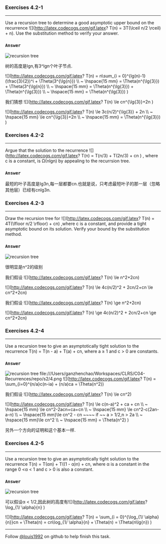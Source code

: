 ### Exercises 4.2-1
***
Use a recursion tree to determine a good asymptotic upper bound on the recurrence 
![](http://latex.codecogs.com/gif.latex? T\(n\) = 3T\(\\lceil n/2 \\rceil\) + n). Use the substitution method to verify your answer.

### `Answer`
![recursion tree](./repo/s2/1.png)

树的高度是lgn,有3^lgn个叶子节点.

![](http://latex.codecogs.com/gif.latex? T\(n\) = n\\sum_{i = 0}^{lg\(n\)-1}\(\\frac{3}{2}\)^i + \\Theta\(3^{\\lg{n}}\) \\\\  ~
\\hspace{15 mm} = \\Theta\(n^{\\lg{3}}\) + \\Theta\(3^{\\lg{n}}\) \\\\  ~
\\hspace{15 mm} = \\Theta\(n^{\\lg{3}}\) + \\Theta\(n^{\\lg{3}}\) \\\\  ~
\\hspace{15 mm} = \\Theta\(n^{\\lg{3}}\)
)

我们猜想 ![](http://latex.codecogs.com/gif.latex? T\(n\) \\le cn^{\\lg{3}}+2n )

![](http://latex.codecogs.com/gif.latex? T\(n\) \\le 3c\(n/2\)^{\\lg{3}} + 2n  \\\\  ~
\\hspace{15 mm} \\le cn^{\\lg{3}}+2n  \\\\  ~
\\hspace{15 mm} = \\Theta\(n^{\\lg{3}}\)
)


### Exercises 4.2-2
***
Argue that the solution to the recurrence
![](http://latex.codecogs.com/gif.latex? T\(n\) = T\(n/3\) + T\(2n/3\) + cn ) 
, where c is a constant, is Ω(nlgn) by appealing to the recurrsion tree.

### `Answer`
最短的叶子高度是lg3n,每一层都要cn.也就是说，只考虑最短叶子的那一层（忽略其他层）已经有cnlg3n.


### Exercises 4.2-3
***
Draw the recursion tree for 
![](http://latex.codecogs.com/gif.latex? T\(n\) = 4T\(\\lfloor n/2 \\rfloor\) + cn)
,where c is a constant, and provide a tight asymptotic bound on its solution. Verify your bound by the substitution method.
### `Answer`
![recursion tree](./repo/s2/2.png)

很明显是n^2的级别

我们假设 ![](http://latex.codecogs.com/gif.latex? T\(n\) \\le n^2+2cn)

![](http://latex.codecogs.com/gif.latex? T\(n\) \\le  4c\(n/2\)^2 + 2cn/2+cn \\le cn^2+2cn)

我们假设 ![](http://latex.codecogs.com/gif.latex? T\(n\) \\ge n^2+2cn)

![](http://latex.codecogs.com/gif.latex? T\(n\) \\ge  4c\(n/2\)^2 + 2cn/2+cn \\ge cn^2+2cn)

### Exercises 4.2-4
***
Use a recursion tree to give an asymptotically tight solution to the recurrence T(n) = T(n - a) + T(a) + cn, where a ≥ 1 and c > 0 are constants.

### `Answer`
![recursion tree](./repo/s2/3.png)
file:///Users/ganzhenchao/Workspaces/CLRS/C04-Recurrences/repo/s2/4.png
 ![](http://latex.codecogs.com/gif.latex? T\(n\) = \\sum_{i=0}^{n/a}c\(n-ia\) + \(n/a\)ca
= \\Theta\(n^2\))

我们假设 ![](http://latex.codecogs.com/gif.latex? T\(n\) \\le cn^2)

![](http://latex.codecogs.com/gif.latex? T\(n\) \\le c\(n-a\)^2 + ca + cn  \\\\  ~
\\hspace{15 mm} \\le cn^2-2acn+ca+cn  \\\\  ~
\\hspace{15 mm} \\le cn^2-c\(2an-a-n\) \\\\  ~
\\hspace{15 mm}\\le cn^2 - cn ~~~~ if ~~ a > 1/2,n > 2a \\\\  ~
\\hspace{15 mm}\\le cn^2 \\\\  ~
\\hspace{15 mm} = \\Theta\(n^2\)
)

另外一个方向的证明和这个基本一样.

### Exercises 4.2-5
***
Use a recursion tree to give an asymptotically tight solution to the recurrence T(n) = T(αn) +
T((1 - α)n) + cn, where α is a constant in the range 0 <α < 1 and c > 0 is also a constant.

### `Answer`
![recursion tree](./repo/s2/4.png)

可以假设α < 1/2,因此树的高度有![](http://latex.codecogs.com/gif.latex? \\log_{1/ \\alpha}{n} )

![](http://latex.codecogs.com/gif.latex? T\(n\) = \\sum_{i = 0}^{\\log_{1/ \\alpha}{n}}cn + \\Theta\(n\) = cn\\log_{1/ \\alpha}{n} + \\Theta\(n\) = \\Theta\(n\\lg{n}\) )

***
Follow [@louis1992](https://github.com/gzc) on github to help finish this task.


